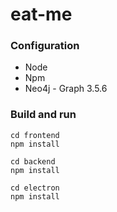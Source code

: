 # eat-me

### Configuration
  * Node
  * Npm
  * Neo4j - Graph 3.5.6
  
### Build and run
  ```
  cd frontend
  npm install
  
  cd backend
  npm install
  
  cd electron
  npm install
  ```
